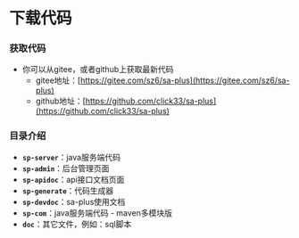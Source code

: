 # 下载代码

### 获取代码

- 你可以从gitee，或者github上获取最新代码 
	- gitee地址：[https://gitee.com/sz6/sa-plus](https://gitee.com/sz6/sa-plus)
	- github地址：[https://github.com/click33/sa-plus](https://github.com/click33/sa-plus)


### 目录介绍

- **`sp-server`**：java服务端代码
- **`sp-admin`**：后台管理页面
- **`sp-apidoc`**：api接口文档页面
- **`sp-generate`**：代码生成器
- **`sp-devdoc`**：sa-plus使用文档
- **`sp-com`**：java服务端代码 - maven多模块版
- **`doc`**：其它文件，例如：sql脚本










